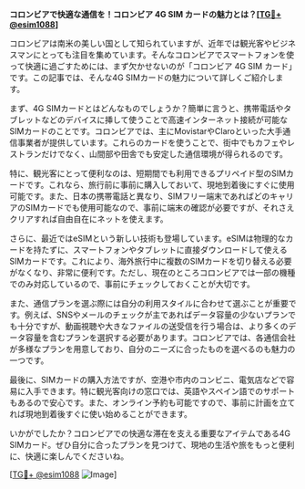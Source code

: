 **コロンビアで快適な通信を！コロンビア 4G SIM カードの魅力とは？[[TG💪+ @esim1088](https://t.me/s/esim1088)]**

コロンビアは南米の美しい国として知られていますが、近年では観光客やビジネスマンにとっても注目を集めています。そんなコロンビアでスマートフォンを使って快適に過ごすためには、まず欠かせないのが「コロンビア 4G SIM カード」です。この記事では、そんな4G SIMカードの魅力について詳しくご紹介します。

まず、4G SIMカードとはどんなものでしょうか？簡単に言うと、携帯電話やタブレットなどのデバイスに挿して使うことで高速インターネット接続が可能なSIMカードのことです。コロンビアでは、主にMovistarやClaroといった大手通信事業者が提供しています。これらのカードを使うことで、街中でもカフェやレストランだけでなく、山間部や田舎でも安定した通信環境が得られるのです。

特に、観光客にとって便利なのは、短期間でも利用できるプリペイド型のSIMカードです。これなら、旅行前に事前に購入しておいて、現地到着後にすぐに使用可能です。また、日本の携帯電話と異なり、SIMフリー端末であればどのキャリアのSIMカードでも使用可能なので、事前に端末の確認が必要ですが、それさえクリアすれば自由自在にネットを使えます。

さらに、最近ではeSIMという新しい技術も登場しています。eSIMは物理的なカードを持たずに、スマートフォンやタブレットに直接ダウンロードして使えるSIMカードです。これにより、海外旅行中に複数のSIMカードを切り替える必要がなくなり、非常に便利です。ただし、現在のところコロンビアでは一部の機種でのみ対応しているので、事前にチェックしておくことが大切です。

また、通信プランを選ぶ際には自分の利用スタイルに合わせて選ぶことが重要です。例えば、SNSやメールのチェックが主であればデータ容量の少ないプランでも十分ですが、動画視聴や大きなファイルの送受信を行う場合は、より多くのデータ容量を含むプランを選択する必要があります。コロンビアでは、各通信会社が多様なプランを用意しており、自分のニーズに合ったものを選べるのも魅力の一つです。

最後に、SIMカードの購入方法ですが、空港や市内のコンビニ、電気店などで容易に入手できます。特に観光客向けの窓口では、英語やスペイン語でのサポートもあるので安心です。また、オンライン予約も可能ですので、事前に計画を立てれば現地到着後すぐに使い始めることができます。

いかがでしたか？コロンビアでの快適な滞在を支える重要なアイテムである4G SIMカード。ぜひ自分に合ったプランを見つけて、現地の生活や旅をもっと便利に、快適に楽しんでくださいね。

[[TG💪+ @esim1088](https://t.me/s/esim1088) ![Image](https://i.postimg.cc/Y0z9fWf4/image.png)]